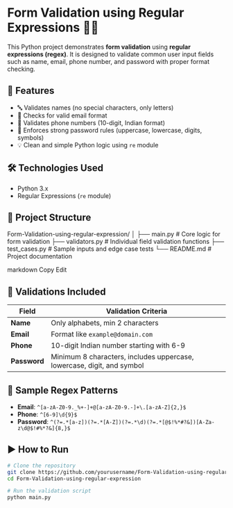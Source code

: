 # Form Validation using Regular Expressions 🧾✅

This Python project demonstrates **form validation** using **regular expressions (regex)**. It is designed to validate common user input fields such as name, email, phone number, and password with proper format checking.

## 🚀 Features

- 🔤 Validates names (no special characters, only letters)
- 📧 Checks for valid email format
- 📱 Validates phone numbers (10-digit, Indian format)
- 🔐 Enforces strong password rules (uppercase, lowercase, digits, symbols)
- 💡 Clean and simple Python logic using `re` module

## 🛠️ Technologies Used

- Python 3.x
- Regular Expressions (`re` module)

## 📂 Project Structure

Form-Validation-using-regular-expression/ │ ├── main.py # Core logic for form validation ├── validators.py # Individual field validation functions ├── test_cases.py # Sample inputs and edge case tests └── README.md # Project documentation

markdown
Copy
Edit

## 🧪 Validations Included

| Field      | Validation Criteria |
|------------|---------------------|
| **Name**   | Only alphabets, min 2 characters |
| **Email**  | Format like `example@domain.com` |
| **Phone**  | 10-digit Indian number starting with 6-9 |
| **Password** | Minimum 8 characters, includes uppercase, lowercase, digit, and symbol |

## 📌 Sample Regex Patterns

- **Email**: `^[a-zA-Z0-9._%+-]+@[a-zA-Z0-9.-]+\.[a-zA-Z]{2,}$`
- **Phone**: `^[6-9]\d{9}$`
- **Password**: `^(?=.*[a-z])(?=.*[A-Z])(?=.*\d)(?=.*[@$!%*#?&])[A-Za-z\d@$!#%*?&]{8,}$`

## ▶️ How to Run

```bash
# Clone the repository
git clone https://github.com/yourusername/Form-Validation-using-regular-expression.git
cd Form-Validation-using-regular-expression

# Run the validation script
python main.py
